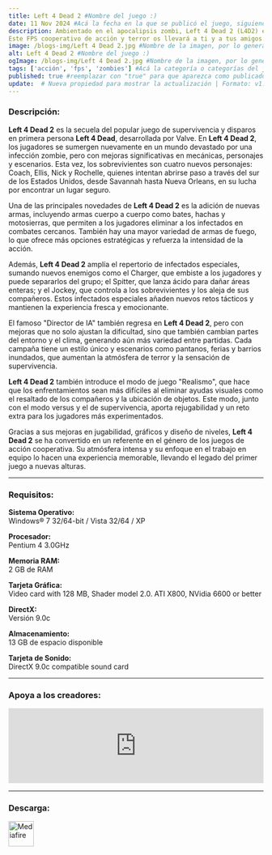 ```yaml
---
title: Left 4 Dead 2 #Nombre del juego :)
date: 11 Nov 2024 #Acá la fecha en la que se publicó el juego, siguiendo este formato: Dia "30", Mes "Oct", Año "2024" = como debe quedar: 30 Oct 2024
description: Ambientado en el apocalipsis zombi, Left 4 Dead 2 (L4D2) es la esperadísima secuela del galardonado Left 4 Dead, el juego cooperativo número 1 de 2008.
Este FPS cooperativo de acción y terror os llevará a ti y a tus amigos por las ciudades, pantanos y cementerios del Sur Profundo, desde Savannah hasta Nueva Orleans, a lo largo de cinco extensas campañas. #Acá una mini descripción del juego
image: /blogs-img/Left 4 Dead 2.jpg #Nombre de la imagen, por lo general es exactamente el mismo nombre que el juego excluyendo lo ":" (Dos puntos)
alt: Left 4 Dead 2 #Nombre del juego :)
ogImage: /blogs-img/Left 4 Dead 2.jpg #Nombre de la imagen, por lo general es exactamente el mismo nombre que el juego excluyendo lo ":" (Dos puntos)
tags: ['acción', 'fps', 'zombies'] #Acá la categoría o categorías del juego, si es más de una se coloca en este formato: ['categoría1', 'categoría2']
published: true #reemplazar con "true" para que aparezca como publicado
update:  # Nueva propiedad para mostrar la actualización | Formato: v1.0.0
---
```


<!--En VSCode seleccionando una palabra, por ejemplo: "Left 4 Dead 2" y apretando Ctrl+F2 se seleccionan todas las palabras iguales-->

### Descripción:
**Left 4 Dead 2** es la secuela del popular juego de supervivencia y disparos en primera persona **Left 4 Dead**, desarrollada por Valve. En **Left 4 Dead 2**, los jugadores se sumergen nuevamente en un mundo devastado por una infección zombie, pero con mejoras significativas en mecánicas, personajes y escenarios. Esta vez, los sobrevivientes son cuatro nuevos personajes: Coach, Ellis, Nick y Rochelle, quienes intentan abrirse paso a través del sur de los Estados Unidos, desde Savannah hasta Nueva Orleans, en su lucha por encontrar un lugar seguro.

Una de las principales novedades de **Left 4 Dead 2** es la adición de nuevas armas, incluyendo armas cuerpo a cuerpo como bates, hachas y motosierras, que permiten a los jugadores eliminar a los infectados en combates cercanos. También hay una mayor variedad de armas de fuego, lo que ofrece más opciones estratégicas y refuerza la intensidad de la acción.

Además, **Left 4 Dead 2** amplía el repertorio de infectados especiales, sumando nuevos enemigos como el Charger, que embiste a los jugadores y puede separarlos del grupo; el Spitter, que lanza ácido para dañar áreas enteras; y el Jockey, que controla a los sobrevivientes y los aleja de sus compañeros. Estos infectados especiales añaden nuevos retos tácticos y mantienen la experiencia fresca y emocionante.

El famoso "Director de IA" también regresa en **Left 4 Dead 2**, pero con mejoras que no solo ajustan la dificultad, sino que también cambian partes del entorno y el clima, generando aún más variedad entre partidas. Cada campaña tiene un estilo único y escenarios como pantanos, ferias y barrios inundados, que aumentan la atmósfera de terror y la sensación de supervivencia. 

**Left 4 Dead 2** también introduce el modo de juego "Realismo", que hace que los enfrentamientos sean más difíciles al eliminar ayudas visuales como el resaltado de los compañeros y la ubicación de objetos. Este modo, junto con el modo versus y el de supervivencia, aporta rejugabilidad y un reto extra para los jugadores más experimentados.

Gracias a sus mejoras en jugabilidad, gráficos y diseño de niveles, **Left 4 Dead 2** se ha convertido en un referente en el género de los juegos de acción cooperativa. Su atmósfera intensa y su enfoque en el trabajo en equipo lo hacen una experiencia memorable, llevando el legado del primer juego a nuevas alturas.
<!--Prompt para Chat-GPT: Hazme una descripción para el juego "Left 4 Dead 2" y cada que menciones "Left 4 Dead 2" ponlo en negrita -->

---

### Requisitos:
**Sistema Operativo:**  
Windows® 7 32/64-bit / Vista 32/64 / XP

**Procesador:**  
Pentium 4 3.0GHz

**Memoria RAM:**  
2 GB de RAM

**Tarjeta Gráfica:**  
Video card with 128 MB, Shader model 2.0. ATI X800, NVidia 6600 or better

**DirectX:**  
Versión 9.0c

**Almacenamiento:**  
13 GB de espacio disponible

**Tarjeta de Sonido:**  
DirectX 9.0c compatible sound card

<!--Si falta o sobra un requisito se quita o se agrega manteniendo el mismo formato-->

---

### Apoya a los creadores:
<iframe src="https://store.steampowered.com/widget/550/" frameborder="0" style="background-color: transparent; width: 100% !important; aspect-ratio: 646 / 190;"></iframe>

<!--Reemplazar los numeros (AppID) del juego (en este caso 2668510) por el numero (AppID) correspondiente con el juego a publicar-->
<!--El AppID se encuentra en la URL del Juego en Steam-->

---

### Descarga:

[<img src="https://gist.github.com/cxmeel/0dbc95191f239b631c3874f4ccf114e2/raw/download.svg" alt="Mediafire" height="50" />](https://www.mediafire.com/file/eev3ileg22bsx56/Left+4+Dead+2.zip/file)

<!-- # se debe reemplazar por el link de descarga-->

<!--NOMBRE-DEL-SERVICIO se debe reemplazar por el servicio donde está subido el juego-->